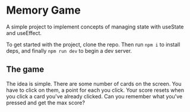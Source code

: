 # Memory Game

A simple project to implement concepts of managing state with useState and useEffect.

To get started with the project, clone the repo. Then run `npm i` to install deps, and finally `npm run dev` to begin a dev server.

## The game

The idea is simple. There are some number of cards on the screen. You have to click on them, a point for each you click. Your score resets when you click a card you've already clicked. Can you remember what you've pressed and get the max score?
